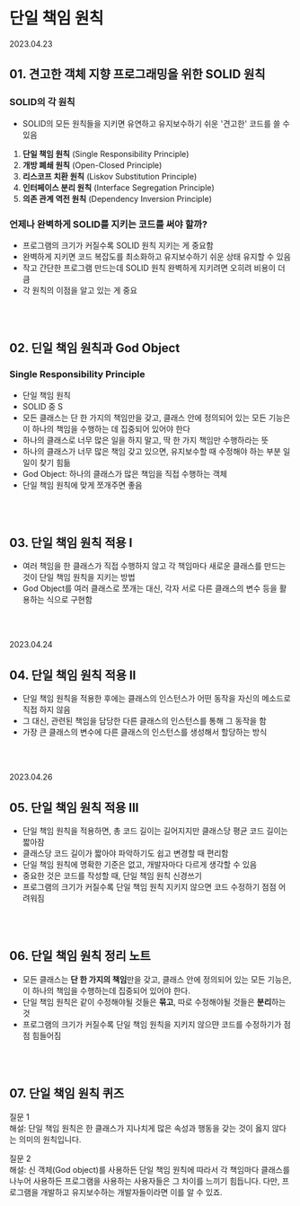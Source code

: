 # 단일 책임 원칙

2023.04.23

## 01. 견고한 객체 지향 프로그래밍을 위한 SOLID 원칙

### SOLID의 각 원칙
- SOLID의 모든 원칙들을 지키면 유연하고 유지보수하기 쉬운 '견고한' 코드를 쓸 수 있음  
1. **단일 책임 원칙** (Single Responsibility Principle)
2. **개방 폐쇄 원칙** (Open-Closed Principle)
3. **리스코프 치환 원칙** (Liskov Substitution Principle)
4. **인터페이스 분리 원칙** (Interface Segregation Principle)
5. **의존 관계 역전 원칙** (Dependency Inversion Principle)

### 언제나 완벽하게 SOLID를 지키는 코드를 써야 할까?
- 프로그램의 크기가 커질수록 SOLID 원칙 지키는 게 중요함
- 완벽하게 지키면 코드 복잡도를 최소화하고 유지보수하기 쉬운 상태 유지할 수 있음
- 작고 간단한 프로그램 만드는데 SOLID 원칙 완벽하게 지키려면 오히려 비용이 더 큼
- 각 원칙의 이점을 알고 있는 게 중요

<br/><br/>

## 02. 딘일 책임 원칙과 God Object
### Single Responsibility Principle
- 단일 책임 원칙
- SOLID 중 S
- 모든 클래스는 단 한 가지의 책임만을 갖고, 클래스 안에 정의되어 있는 모든 기능은 이 하나의 책임을 수행하는 데 집중되어 있어야 한다
- 하나의 클래스로 너무 많은 일을 하지 말고, 딱 한 가지 책임만 수행하라는 뜻
- 하나의 클래스가 너무 많은 책임 갖고 있으면, 유지보수할 때 수정해야 하는 부분 일일이 찾기 힘듦
- God Object: 하나의 클래스가 많은 책임을 직접 수행하는 객체
- 단일 책임 원칙에 맞게 쪼개주면 좋음

<br/><br/>

## 03. 단일 책임 원칙 적용 I
- 여러 책임을 한 클래스가 직접 수행하지 않고 각 책임마다 새로운 클래스를 만드는 것이 단일 책임 원칙을 지키는 방법  
- God Object를 여러 클래스로 쪼개는 대신, 각자 서로 다른 클래스의 변수 등을 활용하는 식으로 구현함

<br/><br/>

2023.04.24

## 04. 단일 책임 원칙 적용 II
- 단일 책임 원칙을 적용한 후에는 클래스의 인스턴스가 어떤 동작을 자신의 메소드로 직접 하지 않음
- 그 대신, 관련된 책임을 담당한 다른 클래스의 인스턴스를 통해 그 동작을 함
- 가장 큰 클래스의 변수에 다른 클래스의 인스턴스를 생성해서 할당하는 방식


<br/><br/>

2023.04.26

## 05. 단일 책임 원칙 적용 III
- 단일 책임 원칙을 적용하면, 총 코드 길이는 길어지지만 클래스당 평균 코드 길이는 짧아잠
- 클래스당 코드 길이가 짧아야 파악하기도 쉽고 변경할 때 편리함
- 단일 책임 원칙에 명확한 기준은 없고, 개발자마다 다르게 생각할 수 있음
- 중요한 것은 코드를 작성할 때, 단일 책임 원칙 신경쓰기
- 프로그램의 크기가 커질수록 단일 책임 원칙 지키지 않으면 코드 수정하기 점점 어려워짐

<br/><br/>

## 06. 단일 책임 원칙 정리 노트
- 모든 클래스는 **단 한 가지의 책임**만을 갖고, 클래스 안에 정의되어 있는 모든 기능은, 이 하나의 책임을 수행하는데 집중되어 있어야 한다.
- 단일 책임 원칙은 같이 수정해야될 것들은 **묶고**, 따로 수정해야될 것들은 **분리**하는 것
- 프로그램의 크기가 커질수록 단일 책임 원칙을 지키지 않으먄 코드를 수정하기가 점점 힘들어짐

<br/><br/>

## 07. 단일 책임 원칙 퀴즈

질문 1  
해설: 단일 책임 원칙은 한 클래스가 지나치게 많은 속성과 행동을 갖는 것이 옳지 않다는 의미의 원칙입니다.

질문 2  
해설: 신 객체(God object)를 사용하든 단일 책임 원칙에 따라서 각 책임마다 클래스를 나누어 사용하든 프로그램을 사용하는 사용자들은 그 차이를 느끼기 힘듭니다. 다만, 프로그램을 개발하고 유지보수하는 개발자들이라면 이를 알 수 있죠.
